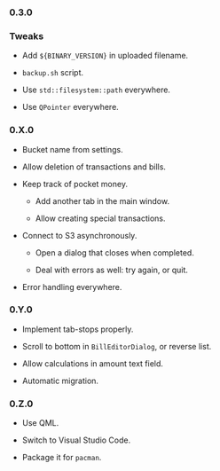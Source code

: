 ### 0.3.0

### Tweaks

-   Add `${BINARY_VERSION}` in uploaded filename.

-   `backup.sh` script.

-   Use `std::filesystem::path` everywhere.

-   Use `QPointer` everywhere.

### 0.X.0

-   Bucket name from settings.

-   Allow deletion of transactions and bills.

-   Keep track of pocket money.

    -   Add another tab in the main window.
    
    -   Allow creating special transactions.

-   Connect to S3 asynchronously.

    -   Open a dialog that closes when completed.
    
    -   Deal with errors as well: try again, or quit.

-   Error handling everywhere.

### 0.Y.0

-   Implement tab-stops properly.

-   Scroll to bottom in `BillEditorDialog`, or reverse list.

-   Allow calculations in amount text field.

-   Automatic migration.

### 0.Z.0

-   Use QML.

-   Switch to Visual Studio Code.

-   Package it for `pacman`.
